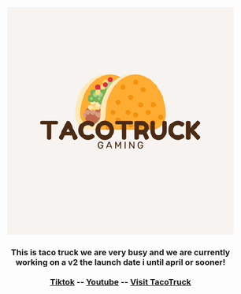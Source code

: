 <html>
<center>
  <img src="takotruk.png" alt="logo">
  <h3>
  This is taco truck we are very busy and we are currently working on a v2 the launch date i until april or sooner!
  <br>
  <br>
  <a href="https://www.tiktok.com/@tacotruckgaming">Tiktok</a>
  <p1>--</p1>
  <a href="https://www.youtube.com/channel/UCpDWiO_eMJ8T8Dhey0Z8KJA">Youtube</a>
  <p1>--</p1>
 <a href="https://taco-truck.github.io">Visit TacoTruck</a>
 </h3>
</center>
</html>
